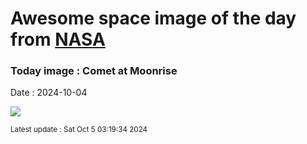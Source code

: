 
# Awesome space image of the day from [NASA](https://api.nasa.gov/)

### Today image : Comet at Moonrise
Date : 2024-10-04

![](https://apod.nasa.gov/apod/image/2410/zaparolliA3_1024.png)

<small>Latest update : Sat Oct  5 03:19:34 2024</small>
        
